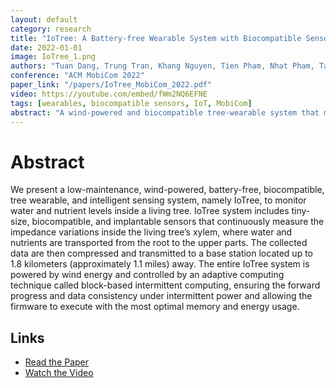 ```yaml
---
layout: default
category: research
title: "IoTree: A Battery-free Wearable System with Biocompatible Sensors for Continuous Tree Health Monitoring"
date: 2022-01-01
image: IoTree_1.png
authors: "Tuan Dang, Trung Tran, Khang Nguyen, Tien Pham, Nhat Pham, Tam Vu, and Phuc Nguyen"
conference: "ACM MobiCom 2022"
paper_link: "/papers/IoTree_MobiCom_2022.pdf"
video: https://youtube.com/embed/fWm2NQ6EFNE
tags: [wearables, biocompatible sensors, IoT, MobiCom]
abstract: "A wind-powered and biocompatible tree-wearable system that monitor water and nutrient levels in living trees."
---
```


# Abstract
We present a low-maintenance, wind-powered, battery-free, biocompatible, tree wearable, and intelligent sensing system, namely IoTree, to monitor water and nutrient levels inside a living tree. IoTree system includes tiny-size, biocompatible, and implantable sensors that continuously measure the impedance variations inside the living tree’s xylem, where water and nutrients are transported from the root to the upper parts. The collected data are then compressed and transmitted to a base station located up to 1.8 kilometers (approximately 1.1 miles) away. The entire IoTree system is powered by wind energy and controlled by an adaptive computing technique called block-based intermittent computing, ensuring the forward progress and data consistency under intermittent power and allowing the firmware to execute with the most optimal memory and energy usage.


## Links
- [Read the Paper](https://people.cs.umass.edu/~phuc/papers/IoTree_MobiCom22.pdf)
- [Watch the Video](https://youtube.com/embed/fWm2NQ6EFNE)